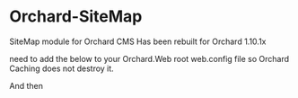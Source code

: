 # Orchard-SiteMap
SiteMap module for Orchard CMS
Has been rebuilt for Orchard 1.10.1x

need to add the below to your Orchard.Web root web.config file so Orchard Caching does not destroy it.

<httpHandlers>
        <clear />
        <add verb="*" path="sitemap.xml" type="System.Web.StaticFileHandler" />
</httpHandlers>
And then
<add extension=".xml" policy="DisableCache" kernelCachePolicy="DisableCache>
Like below. Orchard Caching kills .rss and .xml

 </staticContent>
    <caching>
        <profiles>
            <add extension=".xml" policy="DontCache" kernelCachePolicy="DontCache" />
            <add extension=".rss" policy="DontCache" kernelCachePolicy="DontCache" />
        </profiles>
    </caching>
  </system.webServer>
